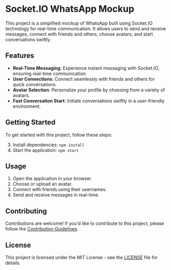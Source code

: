 # Socket.IO WhatsApp Mockup

This project is a simplified mockup of WhatsApp built using Socket.IO technology for real-time communication. It allows users to send and receive messages, connect with friends and others, choose avatars, and start conversations swiftly.

## Features

- **Real-Time Messaging**: Experience instant messaging with Socket.IO, ensuring real-time communication.
- **User Connections**: Connect seamlessly with friends and others for quick conversations.
- **Avatar Selection**: Personalize your profile by choosing from a variety of avatars.
- **Fast Conversation Start**: Initiate conversations swiftly in a user-friendly environment.

## Getting Started

To get started with this project, follow these steps:

3. Install dependencies: `npm install`
4. Start the application: `npm start`

## Usage

1. Open the application in your browser.
2. Choose or upload an avatar.
3. Connect with friends using their usernames.
4. Send and receive messages in real-time.

## Contributing

Contributions are welcome! If you'd like to contribute to this project, please follow the [Contribution Guidelines](CONTRIBUTING.md).

## License

This project is licensed under the MIT License - see the [LICENSE](LICENSE) file for details.
